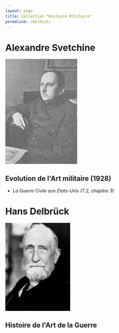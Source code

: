 ```yaml
---
layout: page
title: Collection "Histoire Militaire"
permalink: /milhist/
---
```


# Alexandre Svetchine

![Svetchine](svechin.jpg)

## Evolution de l'Art militaire (1928)

- *La Guerre Civile aux États-Unis (T.2, chapitre 3)*



# Hans Delbrück

![Hans Delbrück](Delbruck.jpg)

## Histoire de l'Art de la Guerre




